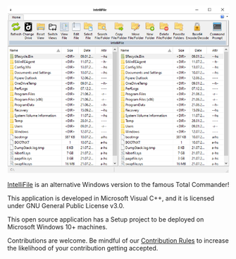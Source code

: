 ![IntelliFile.png](IntelliFile.png)

[IntelliFile](https://www.moga.doctor/#intellifile-top) is an alternative Windows version to the famous Total Commander!

This application is developed in Microsoft Visual C++, and it is licensed under GNU General Public License v3.0.

This open source application has a Setup project to be deployed on Microsoft Windows 10+ machines.

Contributions are welcome. Be mindful of our [Contribution Rules](CONTRIBUTING.md) to increase the likelihood of your contribution getting accepted.
